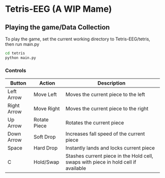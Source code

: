 # Tetris-EEG (A WIP Mame)

## Playing the game/Data Collection

To play the game, set the current working directory to Tetris-EEG/tetris, then run main.py

```zsh
cd tetris
python main.py
```

### Controls

| Button | Action | Description |
|---|---|---|
| Left Arrow | Move Left | Moves the current piece to the left |
| Right Arrow | Move Right | Moves the current piece to the right |
| Up Arrow | Rotate Piece | Rotates the current piece |
| Down Arrow | Soft Drop | Increases fall speed of the current piece |
| Space | Hard Drop | Instantly lands and locks current piece |
| C | Hold/Swap | Stashes current piece in the Hold cell, swaps with piece in hold cell if available |



